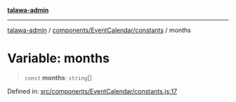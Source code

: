 [**talawa-admin**](../../../../README.md)

***

[talawa-admin](../../../../README.md) / [components/EventCalendar/constants](../README.md) / months

# Variable: months

> `const` **months**: `string`[]

Defined in: [src/components/EventCalendar/constants.js:17](https://github.com/gautam-divyanshu/talawa-admin/blob/334f0f7773e45df65600a1da08d00c41806347e4/src/components/EventCalendar/constants.js#L17)
